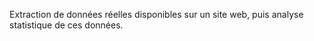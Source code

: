 Extraction de données réelles disponibles sur un site web, puis analyse statistique de ces données.
